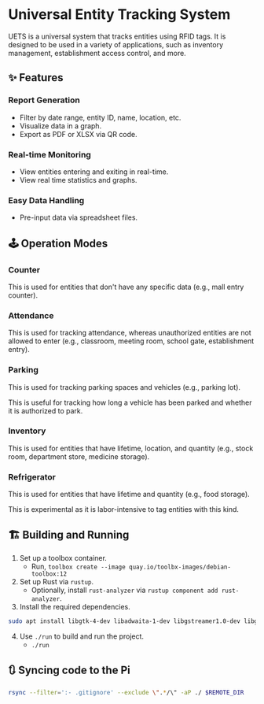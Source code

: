 # Universal Entity Tracking System

UETS is a universal system that tracks entities using RFID tags. It is designed to be used in a variety of applications, such as inventory management, establishment access control, and more.

## ✨ Features

### Report Generation

- Filter by date range, entity ID, name, location, etc.
- Visualize data in a graph.
- Export as PDF or XLSX via QR code.

### Real-time Monitoring

- View entities entering and exiting in real-time.
- View real time statistics and graphs.

### Easy Data Handling

- Pre-input data via spreadsheet files.

## 🕹️ Operation Modes

### Counter

This is used for entities that don't have any specific data (e.g., mall entry counter).

### Attendance

This is used for tracking attendance, whereas unauthorized entities are not allowed to enter (e.g., classroom, meeting room, school gate, establishment entry).

### Parking

This is used for tracking parking spaces and vehicles (e.g., parking lot).

This is useful for tracking how long a vehicle has been parked and whether it is authorized to park.

### Inventory

This is used for entities that have lifetime, location, and quantity (e.g., stock room, department store, medicine storage).

### Refrigerator

This is used for entities that have lifetime and quantity (e.g., food storage).

This is experimental as it is labor-intensive to tag entities with this kind.

## 🏗️ Building and Running

1. Set up a toolbox container.
   - Run, `toolbox create --image quay.io/toolbx-images/debian-toolbox:12`
2. Set up Rust via `rustup`.
   - Optionally, install `rust-analyzer` via `rustup component add rust-analyzer`.
3. Install the required dependencies.

```sh
sudo apt install libgtk-4-dev libadwaita-1-dev libgstreamer1.0-dev libgstreamer-plugins-base1.0-dev gstreamer1.0-plugins-good libzbar-dev gstreamer1.0-plugins-bad
```

4. Use `./run` to build and run the project.
   - `./run`

## 🔃 Syncing code to the Pi

```sh
rsync --filter=':- .gitignore' --exclude \".*/\" -aP ./ $REMOTE_DIR
```
